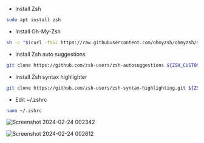 - Install Zsh
```bash
sudo apt install zsh
```

- Install Oh-My-Zsh
```bash
sh -c "$(curl -fsSL https://raw.githubusercontent.com/ohmyzsh/ohmyzsh/master/tools/install.sh)"
```

- Install Zsh auto suggestions
```bash
git clone https://github.com/zsh-users/zsh-autosuggestions ${ZSH_CUSTOM:-~/.oh-my-zsh/custom}/plugins/zsh-autosuggestions
```

- Install Zsh syntax highlighter
```bash
git clone https://github.com/zsh-users/zsh-syntax-highlighting.git ${ZSH_CUSTOM:-~/.oh-my-zsh/custom}/plugins/zsh-syntax-highlighting
```

- Edit ~/.zshrc
```bash
nano ~/.zshrc
```
![Screenshot 2024-02-24 002342](https://github.com/sshuen30/Oh-My-Zsh/assets/40738215/997ff4cc-c9de-47ae-8b2e-bd59f30f5181)

![Screenshot 2024-02-24 002612](https://github.com/sshuen30/Oh-My-Zsh/assets/40738215/32f6cfcd-07ee-4a78-916d-cc3bf3374131)

